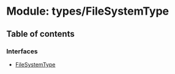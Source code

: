 # Module: types/FileSystemType

## Table of contents

### Interfaces

- [FileSystemType](../wiki/types.FileSystemType.FileSystemType)
